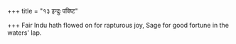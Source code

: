 +++
title = "१३ इन्दुः पविष्ट"

+++
Fair Indu hath flowed on for rapturous joy, Sage for good fortune in the waters' lap.